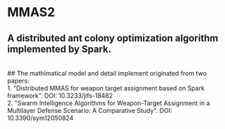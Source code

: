 # MMAS2

## A distributed ant colony optimization algorithm implemented by Spark.
<br>
## The mathimatical model and detail implement originated from two papers:
<br>
1. "Distributed MMAS for weapon target assignment based on Spark framework". DOI: 10.3233/jifs-18482
<br>
2. "Swarm Intelligence Algorithms for Weapon-Target Assignment in a Multilayer Defense Scenario: A Comparative Study". DOI: 10.3390/sym12050824
<br>

